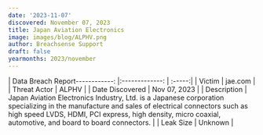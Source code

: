 ```yaml
---
date: '2023-11-07'
discovered: November 07, 2023
title: Japan Aviation Electronics
image: images/blog/ALPHV.png
author: Breachsense Support
draft: false
yearmonths: 2023/november
---
```


| Data Breach Report------------:     |:-------------:    | :-----:|
| Victim      | jae.com      | 
| Threat Actor      | ALPHV      | 
| Date Discovered      | Nov 07, 2023      | 
| Description      | Japan Aviation Electronics Industry, Ltd. is a Japanese corporation specializing in the manufacture and sales of electrical connectors such as high speed LVDS, HDMI, PCI express, high density, micro coaxial, automotive, and board to board connectors.      | 
| Leak Size      | Unknown      | 

